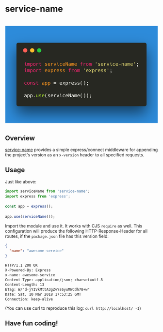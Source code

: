 # service-name

# [![service-name](docs/carbon.png)](https://github.com/wasc-io/service-name)

## Overview

[service-name](https://github.com/wasc-io/service-name) provides a simple express/connect middleware for appending the project's version as an `x-version` header to all specified requests.

## Usage

Just like above:

```javascript
import serviceName from 'service-name';
import express from 'express';

const app = express();

app.use(serviceName());
```

Import the module and use it. It works with CJS `require` as well. This configuration will produce the following HTTP-Response-Header for all routes, if the `package.json` file has this version field:

```json
{
  "name": "awesome-service"
}
```

```
HTTP/1.1 200 OK
X-Powered-By: Express
x-name: awesome-service
Content-Type: application/json; charset=utf-8
Content-Length: 13
ETag: W/"d-jYIVkMttA3gZvYs6yuMWCdh78+w"
Date: Sat, 10 Mar 2018 17:53:25 GMT
Connection: keep-alive
```

(You can use curl to reproduce this log: `curl http://localhost/ -I`)

## Have fun coding!
